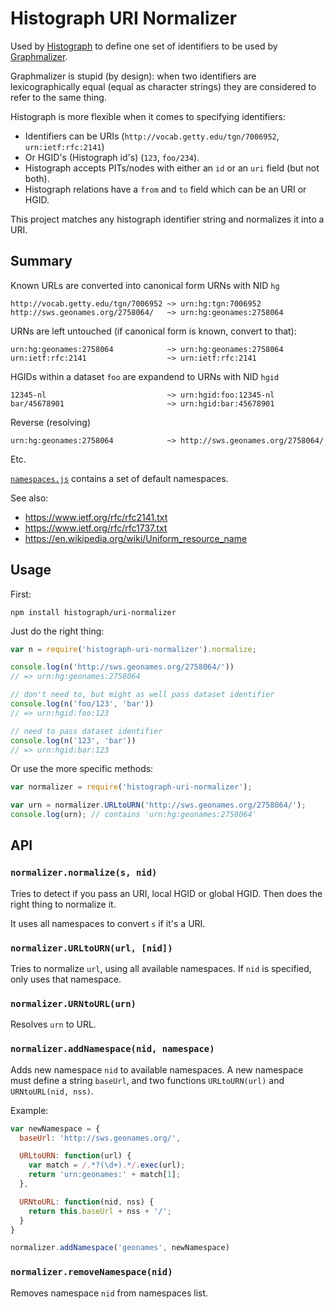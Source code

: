 # Histograph URI Normalizer

Used by [Histograph](http://histograph.io) to define one set of identifiers to be used by [Graphmalizer](https://github.com/graphmalizer).

Graphmalizer is stupid (by design): when two identifiers are lexicographically equal (equal as character strings)
they are considered to refer to the same thing.

Histograph is more flexible when it comes to specifying identifiers:

- Identifiers can be URIs (`http://vocab.getty.edu/tgn/7006952`, `urn:ietf:rfc:2141`)
- Or HGID's (Histograph id's) (`123`, `foo/234`).
- Histograph accepts PITs/nodes with either an `id` or an `uri` field (but not both).
- Histograph relations have a `from` and `to` field which can be an URI or HGID.

This project matches any histograph identifier string and normalizes it into a URI.

## Summary

Known URLs are converted into canonical form URNs with NID `hg`

	http://vocab.getty.edu/tgn/7006952 ~> urn:hg:tgn:7006952
	http://sws.geonames.org/2758064/   ~> urn:hg:geonames:2758064

URNs are left untouched (if canonical form is known, convert to that):

	urn:hg:geonames:2758064            ~> urn:hg:geonames:2758064
	urn:ietf:rfc:2141                  ~> urn:ietf:rfc:2141

HGIDs within a dataset `foo` are expandend to URNs with NID `hgid`

	12345-nl                           ~> urn:hgid:foo:12345-nl
	bar/45678901                       ~> urn:hgid:bar:45678901

Reverse (resolving)

	urn:hg:geonames:2758064            ~> http://sws.geonames.org/2758064/

Etc.

[`namespaces.js`](namespaces.js) contains a set of default namespaces.

See also:

- https://www.ietf.org/rfc/rfc2141.txt
- https://www.ietf.org/rfc/rfc1737.txt
- https://en.wikipedia.org/wiki/Uniform_resource_name

## Usage

First:

    npm install histograph/uri-normalizer

Just do the right thing:

```js
var n = require('histograph-uri-normalizer').normalize;

console.log(n('http://sws.geonames.org/2758064/'))
// => urn:hg:geonames:2758064

// don't need to, but might as well pass dataset identifier
console.log(n('foo/123', 'bar'))
// => urn:hgid:foo:123

// need to pass dataset identifier
console.log(n('123', 'bar'))
// => urn:hgid:bar:123
```

Or use the more specific methods:

```js
var normalizer = require('histograph-uri-normalizer');

var urn = normalizer.URLtoURN('http://sws.geonames.org/2758064/');
console.log(urn); // contains 'urn:hg:geonames:2758064'
```

## API

### `normalizer.normalize(s, nid)`

Tries to detect if you pass an URI, local HGID or global HGID.
Then does the right thing to normalize it.

It uses all namespaces to convert `s` if it's a URI.

### `normalizer.URLtoURN(url, [nid])`

Tries to normalize `url`, using all available namespaces. If `nid` is specified, only uses that namespace.

### `normalizer.URNtoURL(urn)`

Resolves `urn` to URL.

### `normalizer.addNamespace(nid, namespace)`

Adds new namespace `nid` to available namespaces. A new namespace must define a string `baseUrl`, and two functions `URLtoURN(url)` and `URNtoURL(nid, nss)`.

Example:

```js
var newNamespace = {
  baseUrl: 'http://sws.geonames.org/',

  URLtoURN: function(url) {
    var match = /.*?(\d+).*/.exec(url);
    return 'urn:geonames:' + match[1];
  },

  URNtoURL: function(nid, nss) {
    return this.baseUrl + nss + '/';
  }
}

normalizer.addNamespace('geonames', newNamespace)
```

### `normalizer.removeNamespace(nid)`

Removes namespace `nid` from namespaces list.